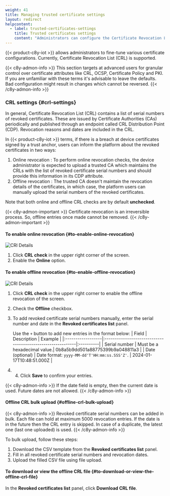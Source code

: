 ```yaml
---
weight: 41
title: Managing trusted certificate settings
layout: redirect
helpcontent:
  - label: trusted-certificates-settings
    title: Trusted certificates settings
    content: "Administrators can configure the Certificate Revocation List (CRL) settings (online or offline). If the revoked certificate information is maintained by the issuing Certificate Authority (CA), the online check option can be selected. If the CA does not maintain the CRL information, the offline setup can be selected. In offline setup, the revoked certificate serial number can either be added manually or can be uploaded in bulk using the file template attached."
---
```


{{< product-c8y-iot >}} allows administrators to fine-tune various certificate configurations.
Currently, Certificate Revocation List (CRL) is supported.

{{< c8y-admon-info >}}
This section targets at advanced users for granular control over certificate attributes like CRL, OCSP, Certificate
Policy and PKI.
If you are unfamiliar with these terms it's advisable to leave the defaults.
Bad configuration might result in changes which cannot be reversed.
{{< /c8y-admon-info >}}

### CRL settings {#crl-settings}

In general, Certificate Revocation List (CRL) contains a list of serial numbers of revoked certificates.
These are issued by Certificate Authorities (CAs) periodically and published through an endpoint called CRL
Distribution Point (CDP).
Revocation reasons and dates are included in the CRL.

In {{< product-c8y-iot >}} terms, if there is a breach at device certificates signed by a trust anchor, users
can inform the platform about the revoked certificates in two ways:

1. Online revocation :
   To perform online revocation checks, the device administrator is expected to upload a trusted CA
   which maintains the CRLs with the list of revoked certificate serial numbers 
   and should provide this information in its CDP attribute.
2. Offline revocation :
    The trusted CA doesn't maintain the revocation details of the certificates, in which case, the platform users
   can manually upload the serial numbers of the revoked certificates.

Note that both online and offline CRL checks are by default **unchecked**.

{{< c8y-admon-important >}}
Certificate revocation is an irreversible process. So, offline entries once made cannot be removed.
{{< /c8y-admon-important >}}

#### To enable online revocation {#to-enable-online-revocation}

![CRl Details](/images/users-guide/DeviceManagement/devmgmt-crl-online-option-check.png)

1. Click **CRL check** in the upper right corner of the screen.
2. Enable the **Online** option.

#### To enable offline revocation {#to-enable-offline-revocation}

![CRl Details](/images/users-guide/DeviceManagement/devmgmt-crl-offline-option-check.png)

1. Click **CRL check** in the upper right corner to enable the offline revocation of the screen.
2. Check the **Offline** checkbox.
3. To add revoked certificate serial numbers manually, enter the serial number and date in the **Revoked certificates list**
   panel.

   Use the `+` button to add new entries in the format below:
   | Field | Description | Example |
   |:------------------|:------------------------------------------------------------|:----------|
   | Serial number | Must be a hexadecimal value.| 0b8a5b9dd501a88775399b9a048811a3 |
   | Date (optional)       | Date format: `yyyy-MM-dd'T'HH:mm:ss.SSS'Z'`. | 2024-01-17T10:48:51.000Z |
4. 4. Click **Save** to confirm your entries.

{{< c8y-admon-info >}}
If the date field is empty, then the current date is used. Future dates are not allowed.
{{< /c8y-admon-info >}}

#### Offline CRL bulk upload {#offline-crl-bulk-upload}

{{< c8y-admon-info >}}
Revoked certificate serial numbers can be added in bulk.
Each file can hold at maximum 5000 revocation entries.
If the date is in the future then the CRL entry is skipped.
In case of a duplicate, the latest one (last one uploaded) is used.
{{< /c8y-admon-info >}}

To bulk upload, follow these steps:

1. Download the CSV template from the **Revoked certificates list** panel.
2. Fill in all revoked certificate serial numbers and revocation dates.
3. Upload the filled CSV file using file upload.

#### To download or view the offline CRL file {#to-download-or-view-the-offline-crl-file}

In the **Revoked certificates list** panel, click **Download CRL file**.
